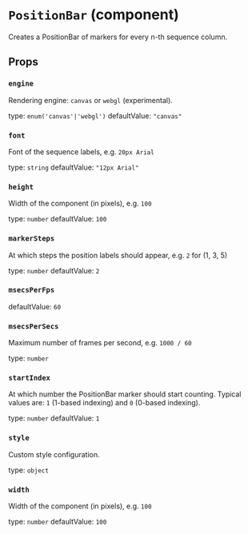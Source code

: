 # `PositionBar` (component)

Creates a PositionBar of markers for every n-th sequence column.

## Props

### `engine`

Rendering engine: `canvas` or `webgl` (experimental).

type: `enum('canvas'|'webgl')`
defaultValue: `"canvas"`


### `font`

Font of the sequence labels, e.g. `20px Arial`

type: `string`
defaultValue: `"12px Arial"`


### `height`

Width of the component (in pixels), e.g. `100`

type: `number`
defaultValue: `100`


### `markerSteps`

At which steps the position labels should appear, e.g. `2` for (1, 3, 5)

type: `number`
defaultValue: `2`


### `msecsPerFps`

defaultValue: `60`


### `msecsPerSecs`

Maximum number of frames per second, e.g. `1000 / 60`

type: `number`


### `startIndex`

At which number the PositionBar marker should start counting.
Typical values are: `1` (1-based indexing) and `0` (0-based indexing).

type: `number`
defaultValue: `1`


### `style`

Custom style configuration.

type: `object`


### `width`

Width of the component (in pixels), e.g. `100`

type: `number`
defaultValue: `100`

